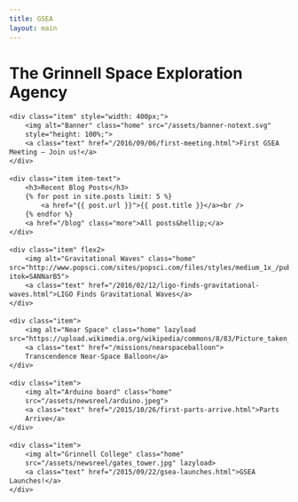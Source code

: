 ```yaml
---
title: GSEA
layout: main
---
```


# The Grinnell Space Exploration Agency

<div id="news">

	<div class="item" style="width: 400px;">
		<img alt="Banner" class="home" src="/assets/banner-notext.svg"
		style="height: 100%;">
		<a class="text" href="/2016/09/06/first-meeting.html">First GSEA Meeting — Join us!</a>
	</div>

	<div class="item item-text">
		<h3>Recent Blog Posts</h3>
		{% for post in site.posts limit: 5 %}
			<a href="{{ post.url }}">{{ post.title }}</a><br />
		{% endfor %}
		<a href="/blog" class="more">All posts&hellip;</a>
	</div>

	<div class="item" flex2>
		<img alt="Gravitational Waves" class="home" src="http://www.popsci.com/sites/popsci.com/files/styles/medium_1x_/public/figure2.jpg?itok=SANNarB5">
		<a class="text" href="/2016/02/12/ligo-finds-gravitational-waves.html">LIGO Finds Gravitational Waves</a>
	</div>

	<div class="item">
		<img alt="Near Space" class="home" lazyload src="https://upload.wikimedia.org/wikipedia/commons/8/83/Picture_taken_at_aprox._100,000_feet_above_Oregon_by_Justin_Hamel_and_Chris_Thompson.jpg">
		<a class="text" href="/missions/nearspaceballoon">
		Transcendence Near-Space Balloon</a>
	</div>

	<div class="item">
		<img alt="Arduino board" class="home"
		src="/assets/newsreel/arduino.jpeg">
		<a class="text" href="/2015/10/26/first-parts-arrive.html">Parts
		Arrive</a>
	</div>

	<div class="item">
		<img alt="Grinnell College" class="home"
		src="/assets/newsreel/gates_tower.jpg" lazyload>
		<a class="text" href="/2015/09/22/gsea-launches.html">GSEA Launches!</a>
	</div>

</div>
